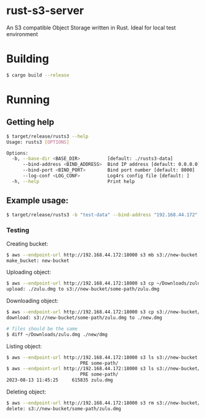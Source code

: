 # rust-s3-server
An S3 compatible Object Storage written in Rust. Ideal for local test environment


# Building

```bash
$ cargo build --release
```

# Running

## Getting help
```bash
$ target/release/rusts3 --help
Usage: rusts3 [OPTIONS]

Options:
  -b, --base-dir <BASE_DIR>          [default: ./rusts3-data]
      --bind-address <BIND_ADDRESS>  Bind IP address [default: 0.0.0.0]
      --bind-port <BIND_PORT>        Bind port number [default: 8000]
      --log-conf <LOG_CONF>          Log4rs config file [default: ]
  -h, --help                         Print help
```

## Example usage:
```bash
$ target/release/rusts3 -b "test-data" --bind-address "192.168.44.172" --bind-port 18000 --log-conf log4rs.yaml
```

### Testing
Creating bucket:
```bash
$ aws --endpoint-url http://192.168.44.172:18000 s3 mb s3://new-bucket
make_bucket: new-bucket
```

Uploading object:
```bash
$ aws --endpoint-url http://192.168.44.172:18000 s3 cp ~/Downloads/zulu.dmg s3://new-bucket/some-path/zulu.dmg
upload: ./zulu.dmg to s3://new-bucket/some-path/zulu.dmg 
```

Downloading object:
```bash
$ aws --endpoint-url http://192.168.44.172:18000 s3 cp s3://new-bucket/some-path/zulu.dmg ./new.dmg
download: s3://new-bucket/some-path/zulu.dmg to ./new.dmg 

# files should be the same
$ diff ~/Downloads/zulu.dmg ./new/dmg
```

Listing object:
```bash
$ aws --endpoint-url http://192.168.44.172:18000 s3 ls s3://new-bucket
                           PRE some-path/
$ aws --endpoint-url http://192.168.44.172:18000 s3 ls s3://new-bucket/some-path/
                           PRE some-path/
2023-08-13 11:45:25     615835 zulu.dmg
```

Deleting object:
```bash
$ aws --endpoint-url http://192.168.44.172:18000 s3 rm s3://new-bucket/some-path/zulu.img
delete: s3://new-bucket/some-path/zulu.dmg
```
